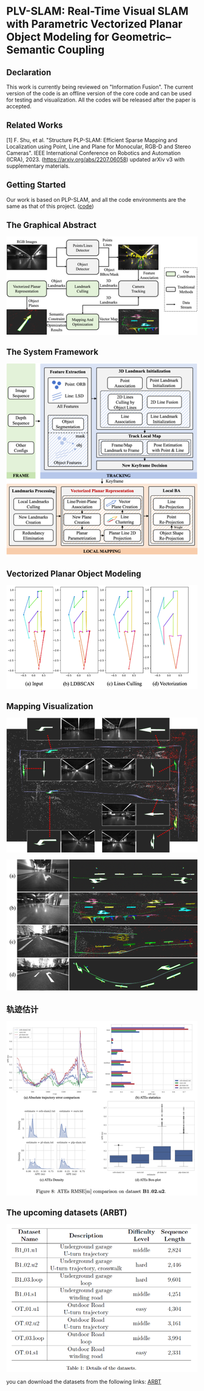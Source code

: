 # PLV-SLAM: Real-Time Visual SLAM with Parametric Vectorized Planar Object Modeling for Geometric–Semantic Coupling

## Declaration
This work is currently being reviewed on "Information Fusion". The current version of the code is an offline version of the core code and can be used for testing and visualization. All the codes will be released after the paper is accepted.

## Related Works
[1] F. Shu, et al. "Structure PLP-SLAM: Efficient Sparse Mapping and Localization using Point, Line and Plane for Monocular, RGB-D and Stereo Cameras". IEEE International Conference on Robotics and Automation (ICRA), 2023. (https://arxiv.org/abs/2207.06058) updated arXiv v3 with supplementary materials. 

## Getting Started
Our work is based on PLP-SLAM, and all the code environments are the same as that of this project. ([code](https://github.com/peitonglee/Structure-PLP-SLAM-Backup.git))

## The Graphical Abstract
![](./pic/framework0.png "Graphical Abstract")

## The System Framework
![](./pic/framework1.png "System Framework")

## Vectorized Planar Object Modeling
![](./pic/vec.png "Vectorized Planar Object Modeling")

## Mapping Visualization
![](./pic/mapping.png "Mapping Visualization")

![](./pic/mapping1.png "Mapping Visualization2")

## 轨迹估计
![](./pic/traj.png "ATE comparision")

## The upcoming datasets (ARBT)
![](./pic/datasets.png "datasets")

you can download the datasets from the following links: [ARBT](https://pan.baidu.com/s/1X5R5Zsw1R28wVPfbhbnoVg?pwd=7C0D)


